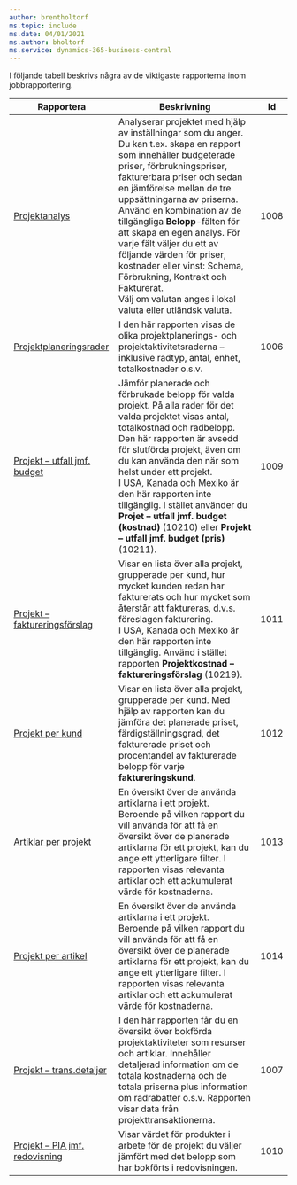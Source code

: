 ```yaml
---
author: brentholtorf
ms.topic: include
ms.date: 04/01/2021
ms.author: bholtorf
ms.service: dynamics-365-business-central
---
```


I följande tabell beskrivs några av de viktigaste rapporterna inom jobbrapportering.

| Rapportera | Beskrivning | Id | 
|---------|---------|---------|
| [Projektanalys](https://businesscentral.dynamics.com?report=1008)|Analyserar projektet med hjälp av inställningar som du anger. Du kan t.ex. skapa en rapport som innehåller budgeterade priser, förbrukningspriser, fakturerbara priser och sedan en jämförelse mellan de tre uppsättningarna av priserna.<br>Använd en kombination av de tillgängliga **Belopp**-fälten för att skapa en egen analys. För varje fält väljer du ett av följande värden för priser, kostnader eller vinst: Schema, Förbrukning, Kontrakt och Fakturerat. <br>Välj om valutan anges i lokal valuta eller utländsk valuta. |1008|
| [Projektplaneringsrader](https://businesscentral.dynamics.com?report=1006) |I den här rapporten visas de olika projektplanerings- och projektaktivitetsraderna – inklusive radtyp, antal, enhet, totalkostnader o.s.v.|1006|
| [Projekt – utfall jmf. budget](https://businesscentral.dynamics.com?report=1009)|Jämför planerade och förbrukade belopp för valda projekt. På alla rader för det valda projektet visas antal, totalkostnad och radbelopp. <br>Den här rapporten är avsedd för slutförda projekt, även om du kan använda den när som helst under ett projekt.<br>I USA, Kanada och Mexiko är den här rapporten inte tillgänglig. I stället använder du **Projet – utfall jmf. budget (kostnad)** (10210) eller **Projekt – utfall jmf. budget (pris)** (10211).|1009|
| [Projekt – faktureringsförslag](https://businesscentral.dynamics.com?report=1011)|Visar en lista över alla projekt, grupperade per kund, hur mycket kunden redan har fakturerats och hur mycket som återstår att faktureras, d.v.s. föreslagen fakturering. <br>I USA, Kanada och Mexiko är den här rapporten inte tillgänglig. Använd i stället rapporten **Projektkostnad – faktureringsförslag** (10219).|1011|
| [Projekt per kund](https://businesscentral.dynamics.com?report=1012)|Visar en lista över alla projekt, grupperade per kund. Med hjälp av rapporten kan du jämföra det planerade priset, färdigställningsgrad, det fakturerade priset och procentandel av fakturerade belopp för varje **faktureringskund**.|1012|
| [Artiklar per projekt](https://businesscentral.dynamics.com?report=1013)|En översikt över de använda artiklarna i ett projekt. Beroende på vilken rapport du vill använda för att få en översikt över de planerade artiklarna för ett projekt, kan du ange ett ytterligare filter. I rapporten visas relevanta artiklar och ett ackumulerat värde för kostnaderna.|1013|
| [Projekt per artikel](https://businesscentral.dynamics.com?report=1014) |En översikt över de använda artiklarna i ett projekt. Beroende på vilken rapport du vill använda för att få en översikt över de planerade artiklarna för ett projekt, kan du ange ett ytterligare filter. I rapporten visas relevanta artiklar och ett ackumulerat värde för kostnaderna.|1014|
| [Projekt – trans.detaljer](https://businesscentral.dynamics.com?report=1007) |I den här rapporten får du en översikt över bokförda projektaktiviteter som resurser och artiklar. Innehåller detaljerad information om de totala kostnaderna och de totala priserna plus information om radrabatter o.s.v. Rapporten visar data från projekttransaktionerna.|1007|
| [Projekt – PIA jmf. redovisning](https://businesscentral.dynamics.com?report=1010) |Visar värdet för produkter i arbete för de projekt du väljer jämfört med det belopp som har bokförts i redovisningen.|1010|